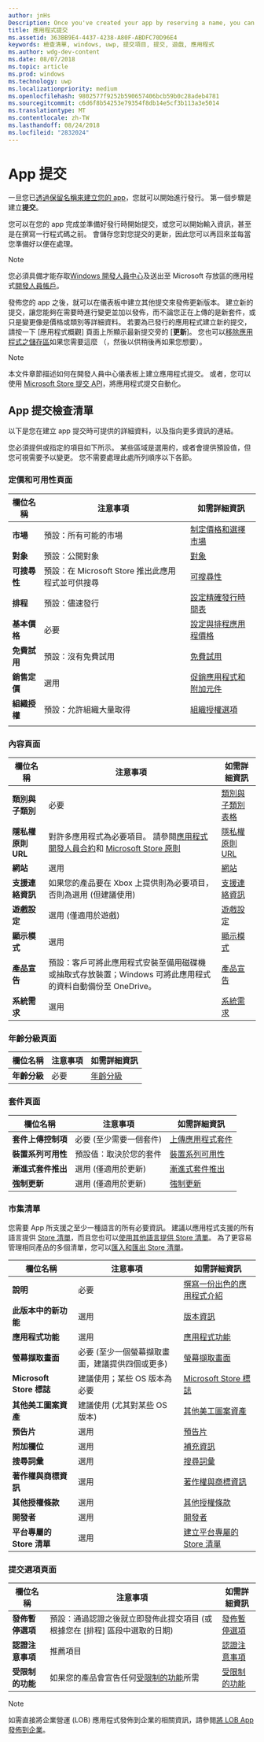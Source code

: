 ```yaml
---
author: jnHs
Description: Once you've created your app by reserving a name, you can start working on getting it published. The first step is to create a submission.
title: 應用程式提交
ms.assetid: 363BB9E4-4437-4238-A80F-ABDFC70D96E4
keywords: 檢查清單, windows, uwp, 提交項目, 提交, 遊戲, 應用程式
ms.author: wdg-dev-content
ms.date: 08/07/2018
ms.topic: article
ms.prod: windows
ms.technology: uwp
ms.localizationpriority: medium
ms.openlocfilehash: 9802577f9252b590657406bcb59b0c28adeb4781
ms.sourcegitcommit: c6d6f8b54253e79354f8db14e5cf3b113a3e5014
ms.translationtype: MT
ms.contentlocale: zh-TW
ms.lasthandoff: 08/24/2018
ms.locfileid: "2832024"
---
```

# <a name="app-submissions"></a>App 提交


一旦您已[透過保留名稱來建立您的 app](create-your-app-by-reserving-a-name.md)，您就可以開始進行發行。 第一個步驟是建立**提交**。

您可以在您的 app 完成並準備好發行時開始提交，或您可以開始輸入資訊，甚至是在撰寫一行程式碼之前。 會儲存您對您提交的更新，因此您可以再回來並每當您準備好以便在處理。

> [!NOTE]
> 您必須具備才能存取[Windows 開發人員中心](https://partner.microsoft.com/dashboard)及送出至 Microsoft 存放區的應用程式[開發人員帳戶](http://go.microsoft.com/fwlink/p/?LinkId=615100)。

發佈您的 app 之後，就可以在儀表板中建立其他提交來發佈更新版本。 建立新的提交，讓您能夠在需要時進行變更並加以發佈，而不論您正在上傳的是新套件，或只是變更像是價格或類別等詳細資料。 若要為已發行的應用程式建立新的提交，請按一下 [應用程式概觀] 頁面上所顯示最新提交旁的 [**更新**]。 您也可以[移除應用程式之儲存區](guidance-for-app-package-management.md#removing-an-app-from-the-store)如果您需要這麼 （，然後以供稍後再如果您想要）。

> [!NOTE]
> 本文件章節描述如何在開發人員中心儀表板上建立應用程式提交。 或者，您可以使用 [Microsoft Store 提交 API](../monetize/create-and-manage-submissions-using-windows-store-services.md)，將應用程式提交自動化。

## <a name="app-submission-checklist"></a>App 提交檢查清單

以下是您在建立 app 提交時可提供的詳細資料，以及指向更多資訊的連結。

您必須提供或指定的項目如下所示。 某些區域是選用的，或者會提供預設值，但您可視需要予以變更。 您不需要處理此處所列順序以下各節。

### <a name="pricing-and-availability-page"></a>定價和可用性頁面
| 欄位名稱                    | 注意事項                                       | 如需詳細資訊                                                             |
|-------------------------------|---------------------------------------------|---------------------------------------------------------------------------|
| **市場**                   | 預設：所有可能的市場  | [制定價格和選擇市場](define-pricing-and-market-selection.md)         |
| **對象**                | 預設：公開對象 | [對象](choose-visibility-options.md#audience) |
| **可搜尋性**                | 預設：在 Microsoft Store 推出此應用程式並可供搜尋 | [可搜尋性](choose-visibility-options.md#discoverability) |
| **排程**                  | 預設：儘速發行        | [設定精確發行時間表](configure-precise-release-scheduling.md) |
| **基本價格**                | 必要                                    | [設定與排程應用程價格](set-and-schedule-app-pricing.md)              |
| **免費試用**                | 預設：沒有免費試用                      | [免費試用](set-app-pricing-and-availability.md#free-trial)              |
| **銷售定價**              | 選用                                    | [促銷應用程式和附加元件](put-apps-and-add-ons-on-sale.md)           |
| **組織授權**    | 預設：允許組織大量取得 | [組織授權選項](organizational-licensing.md)        |
      |


### <a name="properties-page"></a>內容頁面

| 欄位名稱                    | 注意事項                                       | 如需詳細資訊                                                             |
|-------------------------------|---------------------------------------------|---------------------------------------------------------------------------|
| **類別與子類別**  | 必要                                    | [類別與子類別表格](category-and-subcategory-table.md)       |
| **隱私權原則 URL**            | 對許多應用程式為必要項目。 請參閱[應用程式開發人員合約](https://docs.microsoft.com/legal/windows/agreements/app-developer-agreement)和 [Microsoft Store 原則](https://docs.microsoft.com/en-us/legal/windows/agreements/store-policies#105-personal-information) | [隱私權原則 URL](enter-app-properties.md#privacy-policy-url)        |
| **網站**                   | 選用                                    | [網站](enter-app-properties.md#website)                   |
| **支援連絡資訊**      | 如果您的產品要在 Xbox 上提供則為必要項目，否則為選用 (但建議使用)                                   | [支援連絡資訊](enter-app-properties.md#support-contact-info)              |
| **遊戲設定**             | 選用 (僅適用於遊戲)         | [遊戲設定](enter-app-properties.md#game-settings) |
| **顯示模式**             | 選用                   | [顯示模式](enter-app-properties.md#display-mode) |
| **產品宣告**          | 預設：客戶可將此應用程式安裝至備用磁碟機或抽取式存放裝置；Windows 可將此應用程式的資料自動備份至 OneDrive。 | [產品宣告](app-declarations.md) |
| **系統需求**      | 選用                                    | [系統需求](enter-app-properties.md#system-requirements)      |

<span/>

### <a name="age-ratings-page"></a>年齡分級頁面

| 欄位名稱                    | 注意事項                                       | 如需詳細資訊                          |
|-------------------------------|---------------------------------------------|----------------------------------------|
| **年齡分級**               | 必要                                    | [年齡分級](age-ratings.md)          |

<span/>

### <a name="packages-page"></a>套件頁面

| 欄位名稱                    | 注意事項                                  | 如需詳細資訊                          |
|-------------------------------|----------------------------------------|----------------------------------------|
| **套件上傳控制項**    | 必要 (至少需要一個套件)        | [上傳應用程式套件](upload-app-packages.md) |
| **裝置系列可用性** | 預設值︰取決於您的套件       | [裝置系列可用性](device-family-availability.md) |
| **漸進式套件推出**   | 選用 (僅適用於更新)            | [漸進式套件推出](gradual-package-rollout.md) |
| **強制更新**          | 選用 (僅適用於更新)            | [強制更新](upload-app-packages.md#mandatory-update)


### <a name="store-listings"></a>市集清單

您需要 App 所支援之至少一種語言的所有必要資訊。 建議以應用程式支援的所有語言提供 [Store 清單](create-app-store-listings.md)，而且您也可以[使用其他語言提供 Store 清單](create-app-store-listings.md#store-listing-languages)。 為了更容易管理相同產品的多個清單，您可以[匯入和匯出 Store 清單](import-and-export-store-listings.md)。

| 欄位名稱                    | 注意事項                                       | 如需詳細資訊                                                     |
|-------------------------------|---------------------------------------------|-------------------------------------------------------------------|
| **說明**               | 必要                                    | [撰寫一份出色的應用程式介紹](write-a-great-app-description.md) |
| **此版本中的新功能**   | 選用                                 | [版本資訊](create-app-store-listings.md#whats-new-in-this-version)       |
| **應用程式功能**              | 選用                                    | [應用程式功能](create-app-store-listings.md#app-features)         |
| **螢幕擷取畫面**               | 必要 (至少一個螢幕擷取畫面，建議提供四個或更多)          | [螢幕擷取畫面](app-screenshots-and-images.md#screenshots)          |
| **Microsoft Store 標誌**               | 建議使用；某些 OS 版本為必要 | [Microsoft Store 標誌](app-screenshots-and-images.md#store-logos)             |
| **其他美工圖案資產**     | 建議使用 (尤其對某些 OS 版本)         | [其他美工圖案資產](app-screenshots-and-images.md#additional-art-assets) |
| **預告片**                  | 選用                                    | [預告片](app-screenshots-and-images.md#trailers)                | 
| **附加欄位**  | 選用                                    | [補充資訊](create-app-store-listings.md#supplemental-fields) 
| **搜尋詞彙**              | 選用                                    | [搜尋詞彙](create-app-store-listings.md#search-terms)         |
| **著作權與商標資訊** | 選用                                 | [著作權與商標資訊](create-app-store-listings.md#copyright-and-trademark-info) |
| **其他授權條款**  | 選用                                    | [其他授權條款](create-app-store-listings.md#additional-license-terms) |
| **開發者**              | 選用                                    | [開發者](create-app-store-listings.md#developed-by)                   |
| **平台專屬的 Store 清單** | 選用                               | [建立平台專屬的 Store 清單](create-platform-specific-store-listings.md)  |

<span/>

### <a name="submission-options-page"></a>提交選項頁面

| 欄位名稱                    | 注意事項                                       | 如需詳細資訊                                                     |
|-------------------------------|---------------------------------------------|-------------------------------------------------------------------|
| **發佈暫停選項**     | 預設︰通過認證之後就立即發佈此提交項目 (或根據您在 \[排程\] 區段中選取的日期)      | [發佈暫停選項](manage-submission-options.md#publishing-hold-options)    
| **認證注意事項**     | 推薦項目          | [認證注意事項](notes-for-certification.md)             |
| **受限制的功能**     | 如果您的產品會宣告任何[受限制的功能](../packaging/app-capability-declarations.md#restricted-capabilities)所需    | [受限制的功能](manage-submission-options.md#publishing-hold-options)       

<span/>

> [!NOTE]
> 如需直接將企業營運 (LOB) 應用程式發佈到企業的相關資訊，請參閱[將 LOB App 發佈到企業](distribute-lob-apps-to-enterprises.md)。
